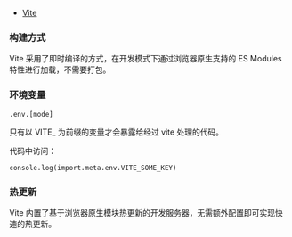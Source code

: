 
- [Vite](https://cn.vitejs.dev/config/build-options)

### 构建方式

Vite 采用了即时编译的方式，在开发模式下通过浏览器原生支持的 ES Modules 特性进行加载，不需要打包。

### 环境变量
```
.env.[mode]
```

只有以 VITE_ 为前缀的变量才会暴露给经过 vite 处理的代码。

代码中访问：
```
console.log(import.meta.env.VITE_SOME_KEY) 
```

### 热更新

Vite 内置了基于浏览器原生模块热更新的开发服务器，无需额外配置即可实现快速的热更新。